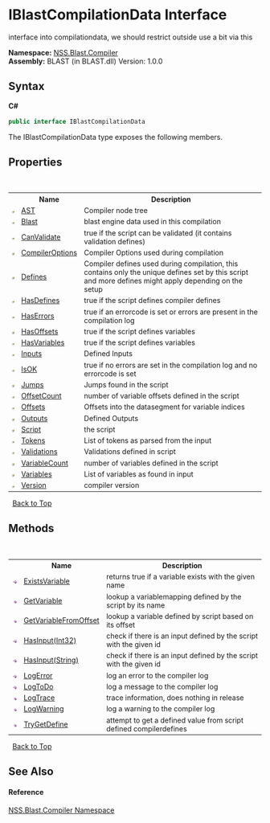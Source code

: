 # IBlastCompilationData Interface
 

interface into compilationdata, we should restrict outside use a bit via this

**Namespace:**&nbsp;<a href="N_NSS_Blast_Compiler">NSS.Blast.Compiler</a><br />**Assembly:**&nbsp;BLAST (in BLAST.dll) Version: 1.0.0

## Syntax

**C#**<br />
``` C#
public interface IBlastCompilationData
```

The IBlastCompilationData type exposes the following members.


## Properties
&nbsp;<table><tr><th></th><th>Name</th><th>Description</th></tr><tr><td>![Public property](media/pubproperty.gif "Public property")</td><td><a href="P_NSS_Blast_Compiler_IBlastCompilationData_AST">AST</a></td><td>
Compiler node tree</td></tr><tr><td>![Public property](media/pubproperty.gif "Public property")</td><td><a href="P_NSS_Blast_Compiler_IBlastCompilationData_Blast">Blast</a></td><td>
blast engine data used in this compilation</td></tr><tr><td>![Public property](media/pubproperty.gif "Public property")</td><td><a href="P_NSS_Blast_Compiler_IBlastCompilationData_CanValidate">CanValidate</a></td><td>
true if the script can be validated (it contains validation defines)</td></tr><tr><td>![Public property](media/pubproperty.gif "Public property")</td><td><a href="P_NSS_Blast_Compiler_IBlastCompilationData_CompilerOptions">CompilerOptions</a></td><td>
Compiler Options used during compilation</td></tr><tr><td>![Public property](media/pubproperty.gif "Public property")</td><td><a href="P_NSS_Blast_Compiler_IBlastCompilationData_Defines">Defines</a></td><td>
Compiler defines used during compilation, this contains only the unique defines set by this script and more defines might apply depending on the setup</td></tr><tr><td>![Public property](media/pubproperty.gif "Public property")</td><td><a href="P_NSS_Blast_Compiler_IBlastCompilationData_HasDefines">HasDefines</a></td><td>
true if the script defines compiler defines</td></tr><tr><td>![Public property](media/pubproperty.gif "Public property")</td><td><a href="P_NSS_Blast_Compiler_IBlastCompilationData_HasErrors">HasErrors</a></td><td>
true if an errorcode is set or errors are present in the compilation log</td></tr><tr><td>![Public property](media/pubproperty.gif "Public property")</td><td><a href="P_NSS_Blast_Compiler_IBlastCompilationData_HasOffsets">HasOffsets</a></td><td>
true if the script defines variables</td></tr><tr><td>![Public property](media/pubproperty.gif "Public property")</td><td><a href="P_NSS_Blast_Compiler_IBlastCompilationData_HasVariables">HasVariables</a></td><td>
true if the script defines variables</td></tr><tr><td>![Public property](media/pubproperty.gif "Public property")</td><td><a href="P_NSS_Blast_Compiler_IBlastCompilationData_Inputs">Inputs</a></td><td>
Defined Inputs</td></tr><tr><td>![Public property](media/pubproperty.gif "Public property")</td><td><a href="P_NSS_Blast_Compiler_IBlastCompilationData_IsOK">IsOK</a></td><td>
true if no errors are set in the compilation log and no errorcode is set</td></tr><tr><td>![Public property](media/pubproperty.gif "Public property")</td><td><a href="P_NSS_Blast_Compiler_IBlastCompilationData_Jumps">Jumps</a></td><td>
Jumps found in the script</td></tr><tr><td>![Public property](media/pubproperty.gif "Public property")</td><td><a href="P_NSS_Blast_Compiler_IBlastCompilationData_OffsetCount">OffsetCount</a></td><td>
number of variable offsets defined in the script</td></tr><tr><td>![Public property](media/pubproperty.gif "Public property")</td><td><a href="P_NSS_Blast_Compiler_IBlastCompilationData_Offsets">Offsets</a></td><td>
Offsets into the datasegment for variable indices</td></tr><tr><td>![Public property](media/pubproperty.gif "Public property")</td><td><a href="P_NSS_Blast_Compiler_IBlastCompilationData_Outputs">Outputs</a></td><td>
Defined Outputs</td></tr><tr><td>![Public property](media/pubproperty.gif "Public property")</td><td><a href="P_NSS_Blast_Compiler_IBlastCompilationData_Script">Script</a></td><td>
the script</td></tr><tr><td>![Public property](media/pubproperty.gif "Public property")</td><td><a href="P_NSS_Blast_Compiler_IBlastCompilationData_Tokens">Tokens</a></td><td>
List of tokens as parsed from the input</td></tr><tr><td>![Public property](media/pubproperty.gif "Public property")</td><td><a href="P_NSS_Blast_Compiler_IBlastCompilationData_Validations">Validations</a></td><td>
Validations defined in script</td></tr><tr><td>![Public property](media/pubproperty.gif "Public property")</td><td><a href="P_NSS_Blast_Compiler_IBlastCompilationData_VariableCount">VariableCount</a></td><td>
number of variables defined in the script</td></tr><tr><td>![Public property](media/pubproperty.gif "Public property")</td><td><a href="P_NSS_Blast_Compiler_IBlastCompilationData_Variables">Variables</a></td><td>
List of variables as found in input</td></tr><tr><td>![Public property](media/pubproperty.gif "Public property")</td><td><a href="P_NSS_Blast_Compiler_IBlastCompilationData_Version">Version</a></td><td>
compiler version</td></tr></table>&nbsp;
<a href="#iblastcompilationdata-interface">Back to Top</a>

## Methods
&nbsp;<table><tr><th></th><th>Name</th><th>Description</th></tr><tr><td>![Public method](media/pubmethod.gif "Public method")</td><td><a href="M_NSS_Blast_Compiler_IBlastCompilationData_ExistsVariable">ExistsVariable</a></td><td>
returns true if a variable exists with the given name</td></tr><tr><td>![Public method](media/pubmethod.gif "Public method")</td><td><a href="M_NSS_Blast_Compiler_IBlastCompilationData_GetVariable">GetVariable</a></td><td>
lookup a variablemapping defined by the script by its name</td></tr><tr><td>![Public method](media/pubmethod.gif "Public method")</td><td><a href="M_NSS_Blast_Compiler_IBlastCompilationData_GetVariableFromOffset">GetVariableFromOffset</a></td><td>
lookup a variable defined by script based on its offset</td></tr><tr><td>![Public method](media/pubmethod.gif "Public method")</td><td><a href="M_NSS_Blast_Compiler_IBlastCompilationData_HasInput">HasInput(Int32)</a></td><td>
check if there is an input defined by the script with the given id</td></tr><tr><td>![Public method](media/pubmethod.gif "Public method")</td><td><a href="M_NSS_Blast_Compiler_IBlastCompilationData_HasInput_1">HasInput(String)</a></td><td>
check if there is an input defined by the script with the given id</td></tr><tr><td>![Public method](media/pubmethod.gif "Public method")</td><td><a href="M_NSS_Blast_Compiler_IBlastCompilationData_LogError">LogError</a></td><td>
log an error to the compiler log</td></tr><tr><td>![Public method](media/pubmethod.gif "Public method")</td><td><a href="M_NSS_Blast_Compiler_IBlastCompilationData_LogToDo">LogToDo</a></td><td>
log a message to the compiler log</td></tr><tr><td>![Public method](media/pubmethod.gif "Public method")</td><td><a href="M_NSS_Blast_Compiler_IBlastCompilationData_LogTrace">LogTrace</a></td><td>
trace information, does nothing in release</td></tr><tr><td>![Public method](media/pubmethod.gif "Public method")</td><td><a href="M_NSS_Blast_Compiler_IBlastCompilationData_LogWarning">LogWarning</a></td><td>
log a warning to the compiler log</td></tr><tr><td>![Public method](media/pubmethod.gif "Public method")</td><td><a href="M_NSS_Blast_Compiler_IBlastCompilationData_TryGetDefine">TryGetDefine</a></td><td>
attempt to get a defined value from script defined compilerdefines</td></tr></table>&nbsp;
<a href="#iblastcompilationdata-interface">Back to Top</a>

## See Also


#### Reference
<a href="N_NSS_Blast_Compiler">NSS.Blast.Compiler Namespace</a><br />